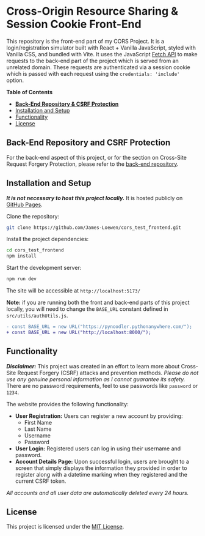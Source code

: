# Cross-Origin Resource Sharing & Session Cookie Front-End

This repository is the front-end part of my CORS Project. It is a login/registration simulator built with React + Vanilla JavaScript, styled with Vanilla CSS, and bundled with Vite. It uses the JavaScript [Fetch API](https://developer.mozilla.org/en-US/docs/Web/API/Fetch_API) to make requests to the back-end part of the project which is served from an unrelated domain. These requests are authenticated via a session cookie which is passed with each request using the `credentials: 'include'` option.

**Table of Contents**

- **[Back-End Repository & CSRF Protection](#back-end-repository-and-csrf-protection)**
- [Installation and Setup](#installation-and-setup)
- [Functionality](#functionality)
- [License](#license)

<a name="back-end-repository-and-csrf-protection"></a>

## Back-End Repository and CSRF Protection

For the back-end aspect of this project, or for the section on Cross-Site Request Forgery Protection, please refer to the [back-end repository](https://github.com/James-Loewen/cors_test_backend).

<a name="installation-and-setup"></a>

## Installation and Setup

***It is not necessary to host this project locally.*** It is hosted publicly on [GitHub Pages](https://James-Loewen.github.io/cors_test_frontend/).

Clone the repository:

```bash
git clone https://github.com/James-Loewen/cors_test_frontend.git
```

Install the project dependencies:

```bash
cd cors_test_frontend
npm install
```

Start the development server:

```bash
npm run dev
```

The site will be accessible at `http://localhost:5173/`

**Note:** if you are running both the front and back-end parts of this project locally, you will need to change the `BASE_URL` constant defined in `src/utils/authUtils.js`.

```diff
- const BASE_URL = new URL("https://pynoodler.pythonanywhere.com/");
+ const BASE_URL = new URL("http://localhost:8000/");
```

<a name="functionality"></a>

## Functionality

***Disclaimer:*** This project was created in an effort to learn more about Cross-Site Request Forgery (CSRF) attacks and prevention methods. *Please do not use any genuine personal information as I cannot guarantee its safety.* There are no password requirements, feel to use passwords like `password` or `1234`.

The website provides the following functionality:

- **User Registration:** Users can register a new account by providing:
    - First Name
    - Last Name
    - Username
    - Password
- **User Login:** Registered users can log in using their username and password.
- **Account Details Page:** Upon successful login, users are brought to a screen that simply displays the information they provided in order to register along with a datetime marking when they registered and the current CSRF token.

*All accounts and all user data are automatically deleted every 24 hours.*

<a name="license"></a>

## License

This project is licensed under the [MIT License](LICENSE).
